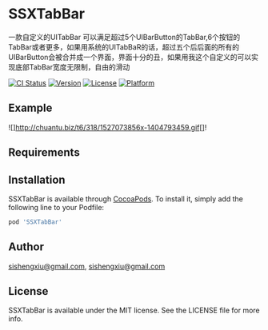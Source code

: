 # SSXTabBar
一款自定义的UITabBar 可以满足超过5个UIBarButton的TabBar,6个按钮的TabBar或者更多，如果用系统的UITabBaR的话，超过五个后后面的所有的UIBarButton会被合并成一个界面，界面十分的丑，如果用我这个自定义的可以实现底部TabBar宽度无限制，自由的滑动


[![CI Status](https://img.shields.io/travis/sishengxiu@gmail.com/SSXTabBar.svg?style=flat)](https://travis-ci.org/sishengxiu@gmail.com/SSXTabBar)
[![Version](https://img.shields.io/cocoapods/v/SSXTabBar.svg?style=flat)](https://cocoapods.org/pods/SSXTabBar)
[![License](https://img.shields.io/cocoapods/l/SSXTabBar.svg?style=flat)](https://cocoapods.org/pods/SSXTabBar)
[![Platform](https://img.shields.io/cocoapods/p/SSXTabBar.svg?style=flat)](https://cocoapods.org/pods/SSXTabBar)

## Example
![]http://chuantu.biz/t6/318/1527073856x-1404793459.gif[]!

## Requirements

## Installation

SSXTabBar is available through [CocoaPods](https://cocoapods.org). To install
it, simply add the following line to your Podfile:

```ruby
pod 'SSXTabBar'
```

## Author

sishengxiu@gmail.com, sishengxiu@gmail.com

## License

SSXTabBar is available under the MIT license. See the LICENSE file for more info.
